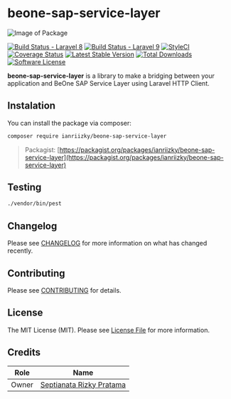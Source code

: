 # beone-sap-service-layer

![Image of Package](https://banners.beyondco.de/BeOne%20SAP%20Service%20Layer.png?theme=light&packageManager=composer+require&packageName=ianriizky%2Fbeone-sap-service-layer&pattern=architect&style=style_1&description=The+bridging+between+your+application+and+BeOne+SAP+Service+Layer+using+Laravel+HTTP+Client.&md=1&showWatermark=0&fontSize=75px&images=https%3A%2F%2Flaravel.com%2Fimg%2Flogomark.min.svg)

[![Build Status - Laravel 8](https://github.com/ianriizky/beone-sap-service-layer/actions/workflows/laravel-8.yml/badge.svg)](https://github.com/ianriizky/beone-sap-service-layer/actions)
[![Build Status - Laravel 9](https://github.com/ianriizky/beone-sap-service-layer/actions/workflows/laravel-9.yml/badge.svg)](https://github.com/ianriizky/beone-sap-service-layer/actions)
[![StyleCI](https://github.styleci.io/repos/478463042/shield)](https://github.styleci.io/repos/478463042)
[![Coverage Status](https://coveralls.io/repos/github/ianriizky/beone-sap-service-layer/badge.svg)](https://coveralls.io/github/ianriizky/beone-sap-service-layer)
[![Latest Stable Version](https://poser.pugx.org/ianriizky/beone-sap-service-layer/v/stable.svg)](https://packagist.org/packages/ianriizky/beone-sap-service-layer)
[![Total Downloads](https://poser.pugx.org/ianriizky/beone-sap-service-layer/d/total.svg)](https://packagist.org/packages/ianriizky/beone-sap-service-layer)
[![Software License](https://poser.pugx.org/ianriizky/beone-sap-service-layer/license.svg)](https://packagist.org/packages/ianriizky/beone-sap-service-layer)

**beone-sap-service-layer** is a library to make a bridging between your application and BeOne SAP Service Layer using Laravel HTTP Client.

## Instalation
You can install the package via composer:

```bash
composer require ianriizky/beone-sap-service-layer
```
> Packagist: [https://packagist.org/packages/ianriizky/beone-sap-service-layer](https://packagist.org/packages/ianriizky/beone-sap-service-layer)

## Testing
```bash
./vendor/bin/pest
```

## Changelog

Please see [CHANGELOG](CHANGELOG.md) for more information on what has changed recently.

## Contributing

Please see [CONTRIBUTING](CONTRIBUTING.md) for details.

## License

The MIT License (MIT). Please see [License File](LICENSE.md) for more information.

## Credits
| Role | Name |
| ---- | ---- |
| Owner | [Septianata Rizky Pratama](https://github.com/ianriizky) |
